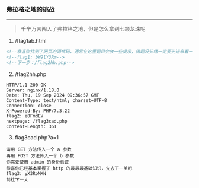 ### **弗拉格之地的挑战**

---

> 千辛万苦闯入了弗拉格之地，但是怎么拿到七颗龙珠呢

1. /flag1ab.html

```html
<!--恭喜你找到了网页的源代码，通常在这里题目会放一些提示，做题没头绪一定要先进来看一下-->
<!--flag1: bW9lY3Rm-->
<!--下一步：/flag2hh.php-->
```

2. /flag2hh.php

```http
HTTP/1.1 200 OK
Server: nginx/1.18.0
Date: Thu, 19 Sep 2024 09:36:57 GMT
Content-Type: text/html; charset=UTF-8
Connection: close
X-Powered-By: PHP/7.3.22
flag2: e0FmdEV
nextpage: /flag3cad.php
Content-Length: 361
```

3. flag3cad.php?a=1

```
请用 GET 方法传入一个 a 参数
再用 POST 方法传入一个 b 参数
你需要使用 admin 的身份验证
恭喜你已经基本掌握了 http 的最最最基础知识，先去下一关吧
flag3: yX3RoMXN
前往下一关
```

